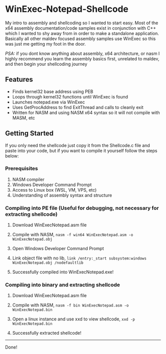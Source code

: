 # WinExec-Notepad-Shellcode

My intro to assembly and shellcoding so I wanted to start easy. Most of the x64 assembly documentation/code samples exist in conjunction with C++ which I wanted to shy away from in order to make a standalone application. Basically all other maldev focused assembly samples use WinExec so this was just me getting my foot in the door. 

*PSA:* if you dont know anything about assembly, x64 architecture, or nasm I highly recommend you learn the assembly basics first, unrelated to maldev, and then begin your shellcoding journey

## Features

- Finds kernel32 base address using PEB
- Loops through kernel32 functions until WinExec is found
- Launches notepad.exe via WinExec
- Uses GetProcAddress to find ExitThread and calls to cleanly exit
- Written for NASM and using NASM x64 syntax so it will not compile with MASM, etc

## Getting Started

If you only need the shellcode just copy it from the Shellcode.c file and paste into your code, but if you want to compile it yourself follow the steps below:

### Prerequisites

1. NASM compiler
2. Windows Developer Command Prompt
3. Access to Linux box (WSL, VM, VPS, etc)
4. Understanding of assembly syntax and structure

### Compiling into PE file (Useful for debugging, not necessary for extracting shellcode)

1. Download WinExecNotepad.asm file
  
2. Compile with NASM, ```nasm -f win64 WinExecNotepad.asm -o WinExecNotepad.obj```

3. Open Windows Developer Command Prompt
   
4. Link object file with no lib, ```link /entry:_start subsystem:windows WinExecNotepad.obj /nodefaultlib```

5. Successfully compiled into WinExecNotepad.exe!

### Compiling into binary and extracting shellcode

1. Download WinExecNotepad.asm file
  
2. Compile with NASM, ```nasm -f bin WinExecNotepad.asm -o WinExecNotepad.bin```

3. Open a linux instance and use xxd to view shellcode, ```xxd -p WinExecNotepad.bin```

4. Successfully extracted shellcode!


---

Done!
